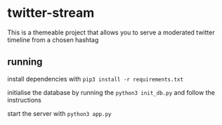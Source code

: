 # twitter-stream

This is a themeable project that allows you to serve a moderated twitter timeline from a chosen hashtag

## running

install dependencies with `pip3 install -r requirements.txt`

initialise the database by running the `python3 init_db.py` and follow the instructions

start the server with `python3 app.py`
